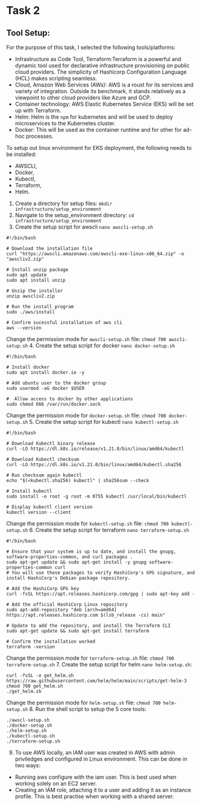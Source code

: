 # Task 2

## Tool Setup:
For the purpose of this task, I selected the following tools/platforms:
- Infrastructure as Code Tool, Terraform:Terraform is a powerful and dynamic tool used for declarative infrastructure provisioning on public cloud providers. The simplicity of Hashicorp Configuration Language (HCL) makes scripting seamless.
- Cloud, Amazon Web Services (AWs): AWS is a roust for its services and variety of integration. Outside its benchmark, it stands relatively as a viewpoint to other cloud providers like Azure and GCP.
- Container technology: AWS Elastic Kubernetes Service (EKS) will be set up with Terraform. 
- Helm: Helm is the `npm` for kubernetes and will be used to deploy microservices to the Kubernetes cluster.
- Docker: This will be used as the container runtime and for other for ad-hoc processes.

To setup out linux environment for EKS deployment, the following needs to be installed:
- AWSCLI,
- Docker,
- Kubectl,
- Terraform,
- Helm.

1. Create a directory for setup files:
`mkdir infrastructure/setup_environment`
2. Navigate to the setup_environment directory:
`cd infrastructure/setup_environment`
3. Create the setup script for awscli `nano awscli-setup.sh`
```
#!/bin/bash

# Download the installation file
curl "https://awscli.amazonaws.com/awscli-exe-linux-x86_64.zip" -o "awscliv2.zip"

# Install unzip package
sudo apt update
sudo apt install unzip

# Unzip the installer
unzip awscliv2.zip

# Run the install program
sudo ./aws/install

# Confirm sucessful installation of aws cli
aws --version
```
Change the permission mode for `awscli-setup.sh` file:
`chmod 700 awscli-setup.sh`
4. Create the setup script for docker `nano docker-setup.sh`
```
#!/bin/bash

# Install docker
sudo apt install docker.io -y

# Add ubuntu user to the docker group
sudo usermod -aG docker $USER

#  Allow access to docker by other applications 
sudo chmod 666 /var/run/docker.sock
```
Change the permission mode for `docker-setup.sh` file:
`chmod 700 docker-setup.sh`
5. Create the setup script for kubectl `nano kubectl-setup.sh`
```
#!/bin/bash

# Download Kubectl binary release
curl -LO https://dl.k8s.io/release/v1.21.0/bin/linux/amd64/kubectl

# Download Kubectl checksum
curl -LO https://dl.k8s.io/v1.21.0/bin/linux/amd64/kubectl.sha256

# Run checksum again kubectl
echo "$(<kubectl.sha256) kubectl" | sha256sum --check

# Install kubectl
sudo install -o root -g root -m 0755 kubectl /usr/local/bin/kubectl

# Display kubectl client version
kubectl version --client
```
Change the permission mode for `kubectl-setup.sh` file:
`chmod 700 kubectl-setup.sh`
6. Create the setup script for terraform `nano terraform-setup.sh`
```
#!/bin/bash

# Ensure that your system is up to date, and install the gnupg, software-properties-common, and curl packages . 
sudo apt-get update && sudo apt-get install -y gnupg software-properties-common curl
# You will use these packages to verify HashiCorp's GPG signature, and install HashiCorp's Debian package repository.

# Add the HashiCorp GPG key
curl -fsSL https://apt.releases.hashicorp.com/gpg | sudo apt-key add -

# Add the official HashiCorp Linux repository
sudo apt-add-repository "deb [arch=amd64] https://apt.releases.hashicorp.com $(lsb_release -cs) main"

# Update to add the repository, and install the Terraform CLI
sudo apt-get update && sudo apt-get install terraform

# Confirm the installation worked
terraform -version
```
Change the permission mode for `terraform-setup.sh` file:
`chmod 700 terraform-setup.sh`
7. Create the setup script for helm `nano helm-setup.sh`:
```
curl -fsSL -o get_helm.sh https://raw.githubusercontent.com/helm/helm/main/scripts/get-helm-3
chmod 700 get_helm.sh
./get_helm.sh
```
Change the permission mode for `helm-setup.sh` file:
`chmod 700 helm-setup.sh`
8. Run the shell script to setup the 5 core tools:
```
./awscl-setup.sh
./docker-setup.sh
./helm-setup.sh
./kubectl-setup.sh
./terraform-setup.sh
```
9. To use AWS locally, an IAM user was created in AWS with admin priviledges and configured in Linux environment. This can be done in two ways:
- Running aws configure with the iam user. This is best used when working solely on an EC2 server.
- Creating an IAM role, attaching it to a user and adding it as an instance profile. This is best practise when working with a shared server.
